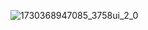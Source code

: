 ![1730368947085_3758ui_2_0](https://github.com/user-attachments/assets/0da8a91d-01c2-460e-bce2-ceab28703477)
